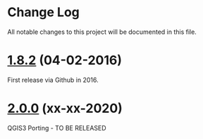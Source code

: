 # Change Log

All notable changes to this project will be documented in this file.

# [1.8.2](https://github.com/linz/gazetteer/releases/tag/1.8.2) (04-02-2016)

First release via Github in 2016.

# [2.0.0](https://github.com/linz/gazetteer/releases/tag/2.0.0) (xx-xx-2020)

QGIS3 Porting - TO BE RELEASED
